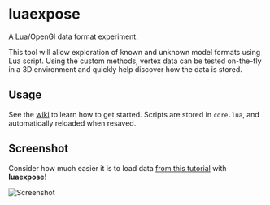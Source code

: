 luaexpose
=========

A Lua/OpenGl data format experiment.

This tool will allow exploration of known and unknown model formats using Lua script. Using the custom methods, vertex data can be tested on-the-fly in a 3D environment and quickly help discover how the data is stored.


## Usage

See the [wiki](luaexpose/wiki) to learn how to get started. Scripts are stored in `core.lua`, and automatically reloaded when resaved.


## Screenshot

Consider how much easier it is to load data [from this tutorial](http://forum.xentax.com/viewtopic.php?f=29&t=3739) with **luaexpose**!

![Screenshot](http://i.imgur.com/OloGe.png)
